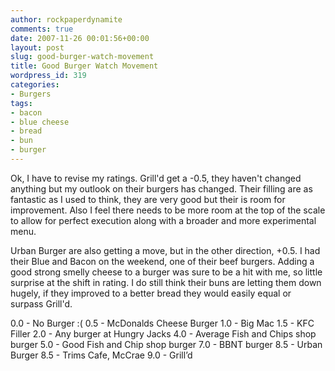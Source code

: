 ```yaml
---
author: rockpaperdynamite
comments: true
date: 2007-11-26 00:01:56+00:00
layout: post
slug: good-burger-watch-movement
title: Good Burger Watch Movement
wordpress_id: 319
categories:
- Burgers
tags:
- bacon
- blue cheese
- bread
- bun
- burger
---
```





Ok, I have to revise my ratings. Grill'd get a -0.5, they haven't changed anything but my outlook on their burgers has changed. Their filling are as fantastic as I used to think, they are very good but their is room for improvement. Also I feel there needs to be more room at the top of the scale to allow for perfect execution along with a broader and more experimental menu.




Urban Burger are also getting a move, but in the other direction, +0.5. I had their Blue and Bacon on the weekend, one of their beef burgers. Adding a good strong smelly cheese to a burger was sure to be a hit with me, so little surprise at the shift in rating. I do still think their buns are letting them down hugely, if they improved to a better bread they would easily equal or surpass Grill'd. <!-- more -->





0.0 - No Burger :(
0.5 - McDonalds Cheese Burger
1.0 - Big Mac
1.5 - KFC Filler
2.0 - Any burger at Hungry Jacks
4.0 - Average Fish and Chips shop burger
5.0 - Good Fish and Chip shop burger
7.0 - BBNT burger
8.5 - Urban Burger
8.5 - Trims  Cafe, McCrae
9.0 - Grill’d
